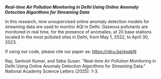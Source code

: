 ***Real-time Air Pollution Monitoring in Delhi Using Online Anomaly Detection Algorithms for Streaming Data***

In this research, nine unsupervised online anomaly detection models for streaming data are used to monitor AQI in Delhi. Gaseous pollutants are monitored in real time, for the presence of anomalies, at 20 base stations located in the most polluted sites in Delhi, from May 1, 2022, to April 30, 2023.

If using our code, please cite our paper as: https://rdcu.be/exqbN 

Ray, Santosh Kumar, and Seba Susan. "Real-time Air Pollution Monitoring in Delhi Using Online Anomaly Detection Algorithms for Streaming Data." National Academy Science Letters (2025): 1-3.
